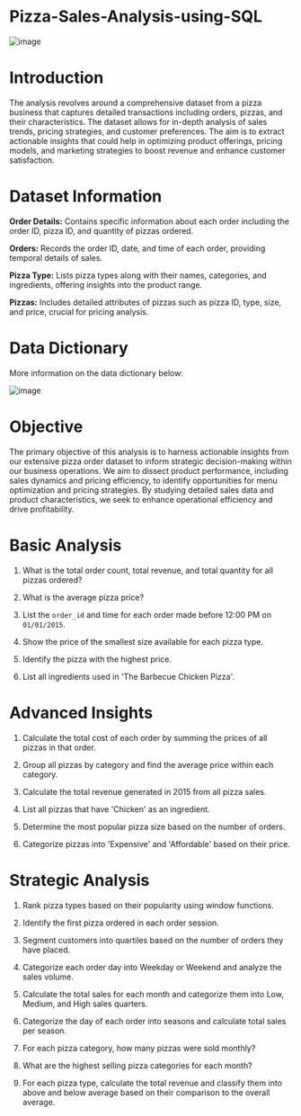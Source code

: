 # Pizza-Sales-Analysis-using-SQL #

![image](https://github.com/Adeola05-pelz/Pizza-Sales-Analysis-using-SQL/assets/111251042/0d26280a-9fcc-4a4e-b732-8179722de0b9)

# Introduction #

The analysis revolves around a comprehensive dataset from a pizza business that captures detailed transactions including orders, pizzas, and their characteristics. The dataset allows for in-depth analysis of sales trends, pricing strategies, and customer preferences. The aim is to extract actionable insights that could help in optimizing product offerings, pricing models, and marketing strategies to boost revenue and enhance customer satisfaction.


# Dataset Information #

**Order Details:** Contains specific information about each order including the order ID, pizza ID, and quantity of pizzas ordered.

**Orders:** Records the order ID, date, and time of each order, providing temporal details of sales.

**Pizza Type:** Lists pizza types along with their names, categories, and ingredients, offering insights into the product range.

**Pizzas:** Includes detailed attributes of pizzas such as pizza ID, type, size, and price, crucial for pricing analysis.


# Data Dictionary #

More information on the data dictionary below:

![image](https://github.com/Adeola05-pelz/Pizza-Sales-Analysis-using-SQL/assets/111251042/0c9345f2-2ec3-4493-bfc3-c3a250c9a495)


# Objective #

The primary objective of this analysis is to harness actionable insights from our extensive pizza order dataset to inform strategic decision-making within our business operations. We aim to dissect product performance, including sales dynamics and pricing efficiency, to identify opportunities for menu optimization and pricing strategies. By studying detailed sales data and product characteristics, we seek to enhance operational efficiency and drive profitability.


# Basic Analysis #

1. What is the total order count, total revenue, and total quantity for all pizzas ordered?



2. What is the average pizza price?

   
3. List the `order_id` and time for each order made before 12:00 PM on `01/01/2015`.


4. Show the price of the smallest size available for each pizza type.


5. Identify the pizza with the highest price.


6. List all ingredients used in 'The Barbecue Chicken Pizza'.


# Advanced Insights #

1. Calculate the total cost of each order by summing the prices of all pizzas in that order.

2. Group all pizzas by category and find the average price within each category.

3. Calculate the total revenue generated in 2015 from all pizza sales.

4. List all pizzas that have 'Chicken' as an ingredient.

5. Determine the most popular pizza size based on the number of orders.
 
6. Categorize pizzas into 'Expensive' and 'Affordable' based on their price.


# Strategic Analysis #


1. Rank pizza types based on their popularity using window functions.


2. Identify the first pizza ordered in each order session.

3. Segment customers into quartiles based on the number of orders they have placed.

4. Categorize each order day into Weekday or Weekend and analyze the sales volume.

5. Calculate the total sales for each month and categorize them into Low, Medium, and High sales quarters.

6. Categorize the day of each order into seasons and calculate total sales per season.

7. For each pizza category, how many pizzas were sold monthly?

8. What are the highest selling pizza categories for each month?

9. For each pizza type, calculate the total revenue and classify them into above and below average based on their comparison to the overall average.





